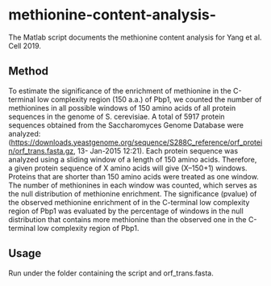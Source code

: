 # methionine-content-analysis-
The Matlab script documents the methionine content analysis for Yang et al. Cell 2019.

## Method
To estimate the significance of the enrichment of methionine in the C-terminal low complexity region (150
a.a.) of Pbp1, we counted the number of methionines in all possible windows of 150 amino acids of all
protein sequences in the genome of S. cerevisiae. A total of 5917 protein sequences obtained from the
Saccharomyces Genome Database were analyzed:
(https://downloads.yeastgenome.org/sequence/S288C_reference/orf_protein/orf_trans.fasta.gz, 13-
Jan-2015 12:21). 
Each protein sequence was analyzed using a sliding window of a length of 150 amino
acids. Therefore, a given protein sequence of X amino acids will give (X–150+1) windows. Proteins that
are shorter than 150 amino acids were treated as one window. The number of methionines in each
window was counted, which serves as the null distribution of methionine enrichment. The significance (pvalue) of the observed methionine enrichment of in the C-terminal low complexity region of Pbp1 was
evaluated by the percentage of windows in the null distribution that contains more methionine than the
observed one in the C-terminal low complexity region of Pbp1.

## Usage
Run under the folder containing the script and orf_trans.fasta.
